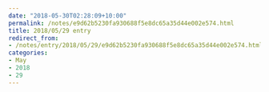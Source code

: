 ```yaml
---
date: "2018-05-30T02:28:09+10:00"
permalink: /notes/e9d62b5230fa930688f5e8dc65a35d44e002e574.html
title: 2018/05/29 entry
redirect_from:
- /notes/entry/2018/05/29/e9d62b5230fa930688f5e8dc65a35d44e002e574.html
categories:
- May
- 2018
- 29
---
```

